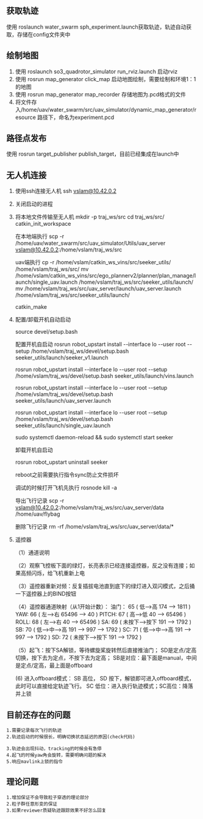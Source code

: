 ## 获取轨迹
使用 roslaunch water_swarm sph_experiment.launch获取轨迹，轨迹自动获取，存储在config文件夹中


## 绘制地图
1. 使用 roslaunch so3_quadrotor_simulator run_rviz.launch 启动rviz
2. 使用 rosrun map_generator click_map 启动地图绘制，需要绘制和环境1：1的地图
3. 使用 rosrun map_generator map_recorder 存储地图为.pcd格式的文件
4. 将文件存入/home/uav/water_swarm/src/uav_simulator/dynamic_map_generator/resource 路径下，命名为experiment.pcd

## 路径点发布
使用 rosrun target_publisher publish_target，目前已经集成在launch中

## 无人机连接
1. 使用ssh连接无人机 ssh vslam@10.42.0.2

2. 关闭启动的进程 
3. 将本地文件传输至无人机 
    mkdir -p traj_ws/src
    cd traj_ws/src/
    catkin_init_workspace

    在本地端执行
    scp -r /home/uav/water_swarm/src/uav_simulator/Utils/uav_server vslam@10.42.0.2:/home/vslam/traj_ws/src
    
    uav端执行
    cp -r /home/vslam/catkin_ws_vins/src/seeker_utils/ /home/vslam/traj_ws/src/
    mv /home/vslam/catkin_ws_vins/src/ego_plannerv2/planner/plan_manage/launch/single_uav.launch /home/vslam/traj_ws/src/seeker_utils/launch/
    mv /home/vslam/traj_ws/src/uav_server/launch/uav_server.launch /home/vslam/traj_ws/src/seeker_utils/launch/

    catkin_make

4. 配置/卸载开机自动启动

    source devel/setup.bash

    配置开机自启动
    rosrun robot_upstart install --interface lo --user root --setup /home/vslam/traj_ws/devel/setup.bash seeker_utils/launch/seeker_v1.launch

    rosrun robot_upstart install --interface lo --user root --setup /home/vslam/traj_ws/devel/setup.bash seeker_utils/launch/vins.launch

    rosrun robot_upstart install --interface lo --user root --setup /home/vslam/traj_ws/devel/setup.bash seeker_utils/launch/uav_server.launch

    rosrun robot_upstart install --interface lo --user root --setup /home/vslam/traj_ws/devel/setup.bash seeker_utils/launch/single_uav.launch

    sudo systemctl daemon-reload && sudo systemctl start seeker

    卸载开机自启动

    rosrun robot_upstart uninstall seeker

    reboot之前需要执行指令sync防止文件损坏

    调试的时候打开飞机先执行
    rosnode kill -a

    导出飞行记录
    scp -r vslam@10.42.0.2:/home/vslam/traj_ws/src/uav_server/data /home/uav/flybag

    删除飞行记录
    rm -rf /home/vslam/traj_ws/src/uav_server/data/*

5. 遥控器
    
    （1）通道说明

    （2）观察飞控板下面的绿灯，长亮表示已经连接遥控器，反之没有连接；如果高频闪烁，给飞机重新上电

    （3）遥控器重新对频：反复插拔电池直到底下的绿灯进入双闪模式，之后捅一下遥控器上的BIND按钮

    （4）遥控器通道映射（从1开始计数）： 
                    油门：  65 ( 低——>高        174   ——> 1811        )
                    YAW:   66 ( 左——>右        65496 ——> 40          )
                    PITCH: 67 ( 高——>低        40    ——> 65496       )
                    ROLL:  68 ( 左——>右        40    ——> 65496       )
                    SA:    69 ( 未按下——>按下   191   ——> 1792        )
                    SB:    70 ( 低——>中——>高   191 ——> 997 ——> 1792  )
                    SC:    71 ( 低——>中——>高   191 ——> 997 ——> 1792  )
                    SD:    72 ( 未按下——>按下   191   ——> 1792        )

    （5）起飞：按下SA解锁，等待螺旋桨旋转然后直接推油门； SD是定点/定高切换，按下去为定点，不按下去为定高；
             SB是对应：最下面是manual，中间是定点/定高，最上面是offboard 

     (6) 进入offboard模式：
                    SB 高位， SD 按下，解锁即可进入offboard模式，此时可以直接给定轨迹飞行。
                    SC 低位：进入执行轨迹模式；SC高位：降落并上锁


## 目前还存在的问题

    1.需要记录每次飞行的轨迹
    2.轨迹启动的时候很长，明确切换状态延迟的原因(check代码)

    3.轨迹会出现抖动，tracking的时候会有急停
    4.起飞的时候yaw角会旋转，需要明确问题的解决
    5.响应mavlink上锁的指令

## 理论问题
    1.增加保证不会导致粒子穿透的理论部分
    2.粒子群任意形变的保证
    3.如果reviewer质疑轨迹跟踪效果不好怎么回复